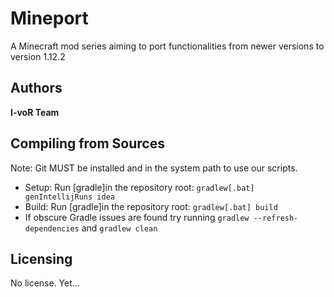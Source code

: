 # Mineport

A Minecraft mod series aiming to port functionalities from newer versions to version 1.12.2

## Authors
**I-voR Team**

## Compiling from Sources

Note: Git MUST be installed and in the system path to use our scripts.
* Setup: Run [gradle]in the repository root: `gradlew[.bat] genIntellijRuns idea`
* Build: Run [gradle]in the repository root: `gradlew[.bat] build`
* If obscure Gradle issues are found try running `gradlew --refresh-dependencies` and `gradlew clean`

## Licensing

  No license. Yet...
